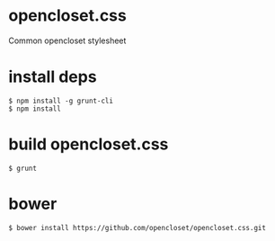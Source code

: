 # opencloset.css

Common opencloset stylesheet

# install deps

    $ npm install -g grunt-cli
    $ npm install

# build opencloset.css

    $ grunt

# bower

    $ bower install https://github.com/opencloset/opencloset.css.git
